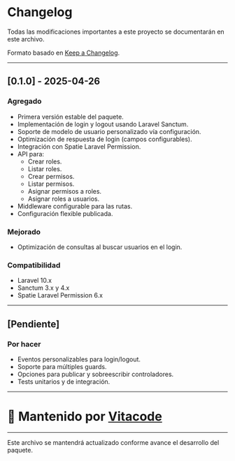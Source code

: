 # Changelog

Todas las modificaciones importantes a este proyecto se documentarán en este archivo.

Formato basado en [Keep a Changelog](https://keepachangelog.com/en/1.0.0/).

---

## [0.1.0] - 2025-04-26
### Agregado
- Primera versión estable del paquete.
- Implementación de login y logout usando Laravel Sanctum.
- Soporte de modelo de usuario personalizado vía configuración.
- Optimización de respuesta de login (campos configurables).
- Integración con Spatie Laravel Permission.
- API para:
  - Crear roles.
  - Listar roles.
  - Crear permisos.
  - Listar permisos.
  - Asignar permisos a roles.
  - Asignar roles a usuarios.
- Middleware configurable para las rutas.
- Configuración flexible publicada.

### Mejorado
- Optimización de consultas al buscar usuarios en el login.

### Compatibilidad
- Laravel 10.x
- Sanctum 3.x y 4.x
- Spatie Laravel Permission 6.x

---

## [Pendiente]
### Por hacer
- Eventos personalizables para login/logout.
- Soporte para múltiples guards.
- Opciones para publicar y sobreescribir controladores.
- Tests unitarios y de integración.

---

# 📅 Mantenido por [Vitacode](https://github.com/vitacodesas)

---

Este archivo se mantendrá actualizado conforme avance el desarrollo del paquete.